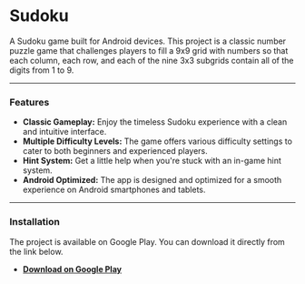 # Sudoku

A Sudoku game built for Android devices. This project is a classic number puzzle game that challenges players to fill a 9x9 grid with numbers so that each column, each row, and each of the nine 3x3 subgrids contain all of the digits from 1 to 9.

***

### Features

* **Classic Gameplay:** Enjoy the timeless Sudoku experience with a clean and intuitive interface.
* **Multiple Difficulty Levels:** The game offers various difficulty settings to cater to both beginners and experienced players.
* **Hint System:** Get a little help when you're stuck with an in-game hint system.
* **Android Optimized:** The app is designed and optimized for a smooth experience on Android smartphones and tablets.

***

### Installation

The project is available on Google Play. You can download it directly from the link below.

* [**Download on Google Play**](https://play.google.com/store/apps/details?id=com.LKCC.sudoku)

